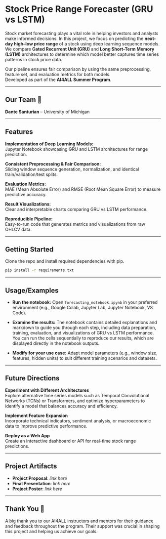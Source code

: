 # Stock Price Range Forecaster (GRU vs LSTM)

Stock market forecasting plays a vital role in helping investors and analysts make informed decisions. In this project, we focus on predicting the **next-day high–low price range** of a stock using deep learning sequence models. We compare **Gated Recurrent Unit (GRU)** and **Long Short-Term Memory (LSTM)** architectures to determine which model better captures time series patterns in stock price data.

Our pipeline ensures fair comparison by using the same preprocessing, feature set, and evaluation metrics for both models.  
Developed as part of the **AI4ALL Summer Program**.

---

## Our Team 🚀
**Dante Santurian** – University of Michigan  
<!-- Add any teammates here if applicable -->

---

## Features

**Implementation of Deep Learning Models:**  
Jupyter Notebook showcasing GRU and LSTM architectures for range prediction.

**Consistent Preprocessing & Fair Comparison:**  
Sliding window sequence generation, normalization, and identical train/validation/test splits.

**Evaluation Metrics:**  
MAE (Mean Absolute Error) and RMSE (Root Mean Square Error) to measure predictive accuracy.

**Result Visualizations:**  
Clear and interpretable charts comparing GRU vs LSTM performance.

**Reproducible Pipeline:**  
Easy-to-run code that generates metrics and visualizations from raw OHLCV data.

---

## Getting Started
Clone the repo and install required dependencies with pip.

```bash
pip install -r requirements.txt
```

---

## Usage/Examples

- **Run the notebook:** Open `forecasting_notebook.ipynb` in your preferred environment (e.g., Google Colab, Jupyter Lab, Jupyter Notebook, VS Code).

- **Examine the results:** The notebook contains detailed explanations and markdown to guide you through each step, including data preparation, training, evaluation, and visualizations of GRU vs LSTM performance. You can run the cells sequentially to reproduce our results, which are displayed directly in the notebook outputs.

- **Modify for your use case:** Adapt model parameters (e.g., window size, features, hidden units) to suit different training scenarios and datasets.

---

## Future Directions

**Experiment with Different Architectures**  
Explore alternative time series models such as Temporal Convolutional Networks (TCNs) or Transformers, and optimize hyperparameters to identify a model that balances accuracy and efficiency.

**Implement Feature Expansion**  
Incorporate technical indicators, sentiment analysis, or macroeconomic data to improve predictive performance.

**Deploy as a Web App**  
Create an interactive dashboard or API for real-time stock range predictions.

---

## Project Artifacts
- **Project Proposal**: *link here*  
- **Final Presentation**: *link here*  
- **Project Poster**: *link here*

---

## Thank You 🙏
A big thank you to our AI4ALL instructors and mentors for their guidance and feedback throughout the program. Their support was crucial in shaping this project and helping us achieve our goals.
